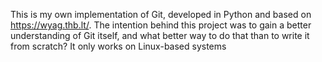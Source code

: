 This is my own implementation of Git, developed in Python and based on https://wyag.thb.lt/. The intention behind this project was to gain a better understanding of Git itself, and what better way to do that than to write it from scratch? It only works on Linux-based systems
